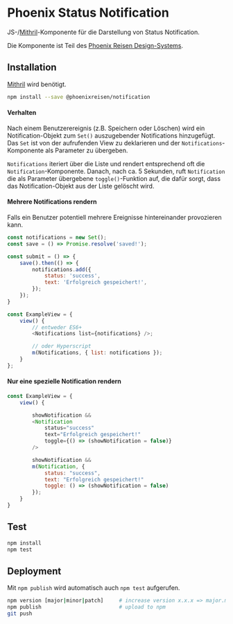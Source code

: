 # Phoenix Status Notification

JS-/[Mithril](https://mithril.js.org/)-Komponente für die Darstellung von Status Notification.

Die Komponente ist Teil des [Phoenix Reisen Design-Systems](https://design-system.phoenixreisen.net).

## Installation

[Mithril](https://mithril.js.org/) wird benötigt.

```bash
npm install --save @phoenixreisen/notification
```

#### Verhalten

Nach einem Benutzerereignis (z.B. Speichern oder Löschen) wird ein Notification-Objekt zum  `Set()` auszugebender Notifications hinzugefügt. Das `Set` ist von der aufrufenden View zu deklarieren und der `Notifications`-Komponente als
Parameter zu übergeben.

`Notifications` iteriert über die Liste und rendert entsprechend oft die `Notification`-Komponente. Danach, nach ca. 5 Sekunden, ruft `Notification` die als Parameter übergebene `toggle()`-Funktion auf, die dafür sorgt, dass das Notification-Objekt aus der Liste gelöscht wird.

#### Mehrere Notifications rendern

Falls ein Benutzer potentiell mehrere Ereignisse hintereinander provozieren kann.

```js
const notifications = new Set();
const save = () => Promise.resolve('saved!');

const submit = () => {
    save().then(() => {
        notifications.add({
            status: 'success',
            text: 'Erfolgreich gespeichert!',
        });
    });
}

const ExampleView = {
    view() {
        // entweder ES6+
        <Notifications list={notifications} />;

        // oder Hyperscript
        m(Notifications, { list: notifications });
    }
};
```

#### Nur eine spezielle Notification rendern

```js
const ExampleView = {
    view() {

        showNotification &&
        <Notification
            status="success"
            text="Erfolgreich gespeichert!"
            toggle={() => (showNotification = false)}
        />

        showNotification &&
        m(Notification, {
            status: "success",
            text: "Erfolgreich gespeichert!"
            toggle: () => (showNotification = false)
        });
    }
}
```

## Test

```bash
npm install
npm test
```

## Deployment

Mit `npm publish` wird automatisch auch `npm test` aufgerufen.

```bash
npm version [major|minor|patch]     # increase version x.x.x => major.minor.patch
npm publish                         # upload to npm
git push
```